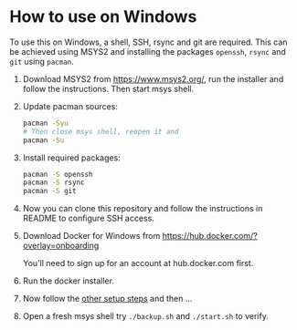 # How to use on Windows

To use this on Windows, a shell, SSH, rsync and git are required. This can be
achieved using MSYS2 and installing the packages `openssh`, `rsync` and `git`
using `pacman`.

1.  Download MSYS2 from https://www.msys2.org/, run the installer and follow
    the instructions. Then start msys shell.

2.  Update pacman sources:

    ```bash
    pacman -Syu
    # Then close msys shell, reopen it and
    pacman -Su
    ```

3.  Install required packages:

    ```bash
    pacman -S openssh
    pacman -S rsync
    pacman -S git
    ```

4.  Now you can clone this repository and follow the instructions in README to
    configure SSH access.

5.  Download Docker for Windows from https://hub.docker.com/?overlay=onboarding

    You'll need to sign up for an account at hub.docker.com first.

6.  Run the docker installer.

8.  Now follow the [other setup steps](../README.md) and then ...

9.  Open a fresh msys shell try `./backup.sh` and `./start.sh` to verify.
